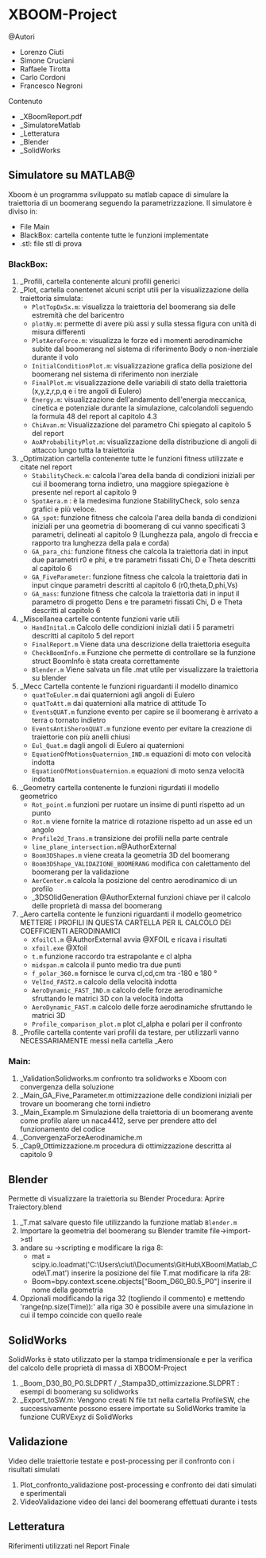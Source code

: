 # XBOOM-Project
@Autori
- Lorenzo Ciuti
- Simone Cruciani
- Raffaele Tirotta
- Carlo Cordoni
- Francesco Negroni

Contenuto
- _XBoomReport.pdf 
- _SimulatoreMatlab 
- _Letteratura
- _Blender
- _SolidWorks

## Simulatore su MATLAB@
Xboom è un programma sviluppato su matlab capace di simulare la traiettoria di un boomerang seguendo la parametrizzazione. Il simulatore è diviso in:
- File Main
- BlackBox: cartella contente tutte le funzioni implementate
- .stl: file stl di prova

### BlackBox:
1. _Profili, cartella contenente alcuni profili generici
2. _Plot, cartella conentenet alcuni script utili per la visualizzazione della traiettoria simulata:
	- `PlotTopDxSx.m`: visualizza la traiettoria del boomerang sia delle estremità che del baricentro 
	- `plotNy.m`: permette di avere più assi y sulla stessa figura con unità di misura differenti
	- `PlotAeroForce.m`: visualizza le forze ed i momenti aerodinamiche subite dal boomerang nel sistema di riferimento Body o non-inerziale durante il volo
	- `InitialConditionPlot.m`: visualizzazione grafica della posizione del boomerang nel sistema di riferimento non inerziale
	- `FinalPlot.m`: visualizzazione delle variabili di stato della traiettoria (x,y,z,r,p,q e i tre angoli di Eulero)
	- `Energy.m`:  visualizzazione dell'andamento dell'energia meccanica, cinetica e potenziale durante la simulazione, calcolandoli seguendo la formula 48 del report al capitolo 4.3
	- `ChiAvan.m`: Visualizzazione del parametro Chi spiegato al capitolo 5 del report 
	- `AoAProbabilityPlot.m`: visualizzazione della distribuzione di angoli di attacco lungo tutta la traiettoria
3. _Optimization cartella contenente tutte le funzioni fitness utilizzate e citate nel report
	- `StabilityCheck.m`: calcola l'area della banda di condizioni iniziali per cui il boomerang torna indietro, una maggiore spiegazione è presente nel report al capitolo 9
	- `SpotAera.m` : è la medesima funzione StabilityCheck, solo senza grafici e 
	più veloce.
	- `GA_spot`: funzione fitness che calcola l'area della banda di condizioni iniziali per una geometria di boomerang di cui vanno specificati 3 parametri, delineati al capitolo 9 (Lunghezza pala, angolo di freccia e rapporto tra lunghezza della pala e corda)
	- `GA_para_chi`: funzione fitness che calcola la traiettoria dati in input due parametri r0 e phi, e tre parametri fissati Chi, D e Theta descritti al capitolo 6
	- `GA_FiveParameter`: funzione fitness che calcola la traiettoria dati in input cinque parametri descritti al capitolo 6 (r0,theta,D,phi,Vs)
	- `GA_mass`: funzione fitness che calcola la traiettoria dati in input il parametro di progetto Dens e tre parametri fissati Chi, D e Theta descritti al capitolo 6
4. _Miscellanea cartelle contente funzioni varie utili 
	- `HandInital.m` Calcolo delle condizioni iniziali dati i 5 parametri descritti al capitolo 5 del report
	- `FinalReport.m` Viene data una descrizione della traiettoria eseguita
	- `CheckBoomInfo.m` Funzione che permette di controllare se la funzione struct BoomInfo è stata creata correttamente
	- `Blender.m` Viene salvata un file .mat utile per visualizzare la traiettoria su blender
5. _Mecc Cartella contente le funzioni riguardanti il modello dinamico
	- `quatToEuler.m` dai quaternioni agli angoli di Eulero
	- `quatToAtt.m` dai quaternioni alla matrice di attitude To
	- `EventsQUAT.m` funzione evento per capire se il boomerang è arrivato a terra o tornato indietro
	- `EventsAntiSheronQUAT.m` funzione evento per evitare la creazione di traiettorie con più anelli 	 chiusi
	- `Eul_Quat.m` dagli angoli di Eulero ai quaternioni
	- `EquationOfMotionsQuaternion_IND.m` equazioni di moto con velocità indotta
	- `EquationOfMotionsQuaternion.m` equazioni di moto senza velocità indotta
6. _Geometry cartella contenente le funzioni rigurdati il modello geometrico
	- `Rot_point.m` funzioni per ruotare un insime di punti rispetto ad un punto
	- `Rot.m` viene fornite la matrice di rotazione rispetto ad un asse ed un angolo
	- `Profile2d_Trans.m` transizione dei profili nella parte centrale
	- `line_plane_intersection.m`@AuthorExternal 
	- `Boom3DShapes.m` viene creata la geometria 3D del boomerang
	- `Boom3DShape_VALIDAZIONE_BOOMERANG` modifica con calettamento del boomerang per la validazione
	- `AerCenter.m` calcola la posizione del centro aerodinamico di un profilo
	- _3DSOlidGeneration  @AuthorExternal funzioni chiave per il calcolo delle proprietà di massa del 	 boomerang
7. _Aero cartella contente le funzioni riguardanti il modello geometrico
	METTERE I PROFILI IN QUESTA CARTELLA PER IL CALCOLO DEI COEFFICIENTI AERODINAMICI
	- `XfoilCl.m` @AuthorExternal avvia @XFOIL e ricava i risultati
	- `xfoil.exe` @Xfoil
	- `t.m` funzione raccordo tra estrapolante e cl alpha
	- `midspan.m` calcola il punto medio tra due punti
	- `f_polar_360.m` fornisce le curva cl,cd,cm tra -180 e 180 °
	- `VelInd_FAST2.m` calcolo della velocità indotta 
	- `AeroDynamic_FAST_IND.m` calcolo delle forze aerodinamiche sfruttando le matrici 3D con la    velocità indotta
	- `AeroDynamic_FAST.m` calcolo delle forze aerodinamiche sfruttando le matrici 3D
	- `Profile_comparison_plot.m` plot cl_alpha e polari per il confronto
8. _Profile cartella contente vari profili da testare, per utilizzarli vanno NECESSARIAMENTE messi nella  cartella _Aero 
### Main:

1. _ValidationSolidworks.m confronto tra solidworks e Xboom con convergenza della soluzione
2. _Main_GA_Five_Parameter.m ottimizzazione delle condizioni iniziali per trovare un boomerang che torni indietro 
3. _Main_Example.m Simulazione della traiettoria di un boomerang avente come profilo alare un naca4412, serve per prendere atto del funzionamento del codice
4. _ConvergenzaForzeAerodinamiche.m 
5. _Cap9_Ottimizzazione.m procedura di ottimizzazione descritta al capitolo 9

## Blender

Permette di visualizzare la traiettoria su Blender
Procedura: 
Aprire Traiectory.blend
1. _T.mat salvare questo file utilizzando la funzione matlab `Blender.m`
2. Importare la geometria del boomerang su Blender tramite file->import->stl
3. andare su ->scripting e modificare la riga 8:
	- mat = scipy.io.loadmat('C:\\Users\\ciuti\\Documents\\GitHub\\XBoom\\Matlab_Code\\T.mat')
	inserire la posizione del file T.mat
	modificare la rifa 28:
	- Boom=bpy.context.scene.objects["Boom_D60_B0.5_P0"] inserire il nome della geometria
4. Opzionali modificando la riga 32 (togliendo il commento) e mettendo 'range(np.size(Time)):' alla riga 	30 è possibile avere una simulazione in cui il tempo coincide con quello reale 
## SolidWorks

SolidWorks è stato utilizzato per la stampa tridimensionale e per la verifica del calcolo delle proprietà di massa di XBOOM-Project
1. _Boom_D30_B0_P0.SLDPRT / _Stampa3D_ottimizzazione.SLDPRT : esempi di boomerang su solidworks
2. _Export_toSW.m: Vengono creati N file txt nella cartella ProfileSW, che successivamente possono essere importate su SolidWorks tramite la funzione CURVExyz di SolidWorks

## Validazione

Video delle traiettorie testate e post-processing per il confronto con i risultati simulati
1. Plot_confronto_validazione post-processing e confronto dei dati simulati e sperimentali
2. VideoValidazione video dei lanci del boomerang effettuati durante i tests

## Letteratura

Riferimenti utilizzati nel Report Finale
